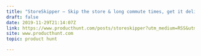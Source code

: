 ```yaml
---
title: "StoreSkipper — Skip the store & long commute times, get it delivered!"
draft: false
date: 2019-11-29T21:14:07Z
link: https://www.producthunt.com/posts/storeskipper?utm_medium=RSS&utm_source=hune
site: www.producthunt.com
topic: product hunt  

---
```

